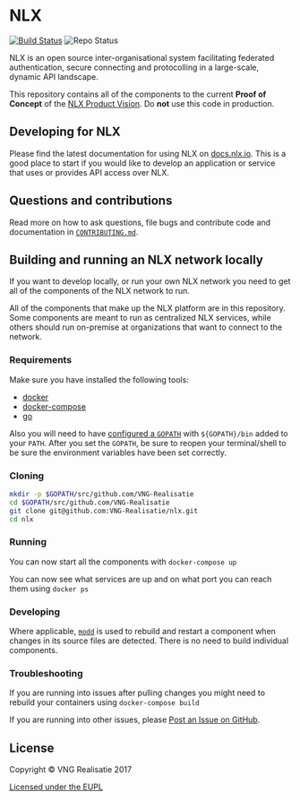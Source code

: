 NLX
===
[![Build Status](https://jenkins.nlx.io/job/nlx-release-master/badge/icon?style=plastic)](https://jenkins.nlx.io/) ![Repo Status](https://img.shields.io/badge/status-concept-lightgrey.svg?style=plastic)

NLX is an open source inter-organisational system facilitating federated authentication, secure connecting and protocolling in a large-scale, dynamic API landscape.

This repository contains all of the components to the current **Proof of Concept** of the [NLX Product Vision](https://docs.nlx.io/introduction/product-vision/). Do **not** use this code in production.

## Developing for NLX
Please find the latest documentation for using NLX on [docs.nlx.io](https://docs.nlx.io). This is a good place to start if you would like to develop an application or service that uses or provides API access over NLX.

## Questions and contributions
Read more on how to ask questions, file bugs and contribute code and documentation in [`CONTRIBUTING.md`](CONTRIBUTING.md).

## Building and running an NLX network locally
If you want to develop locally, or run your own NLX network you need to get all of the components of the NLX network to run.

All of the components that make up the NLX platform are in this repository.
Some components are meant to run as centralized NLX services, while others should run on-premise at organizations that want to connect to the network.

### Requirements
Make sure you have installed the following tools:

- [docker](https://docs.docker.com/)
- [docker-compose](https://docs.docker.com/compose/)
- [go](https://golang.org/doc/install)

Also you will need to have [configured a `GOPATH`](https://github.com/golang/go/wiki/SettingGOPATH) with `${GOPATH}/bin` added to your `PATH`.
After you set the `GOPATH`, be sure to reopen your terminal/shell to be sure the environment variables have been set correctly.

### Cloning
```bash
mkdir -p $GOPATH/src/github.com/VNG-Realisatie
cd $GOPATH/src/github.com/VNG-Realisatie
git clone git@github.com:VNG-Realisatie/nlx.git
cd nlx
```

### Running
You can now start all the components with `docker-compose up`

You can now see what services are up and on what port you can reach them using `docker ps`

### Developing

Where applicable, [`modd`](https://github.com/cortesi/modd) is used to rebuild and restart a component when changes in its source files are detected.
There is no need to build individual components.

### Troubleshooting
If you are running into issues after pulling changes you might need to rebuild your containers using `docker-compose build`

If you are running into other issues, please [Post an Issue on GitHub](https://github.com/VNG-Realisatie/nlx/issues/new).

## License
Copyright © VNG Realisatie 2017

[Licensed under the EUPL](LICENCE.md)
